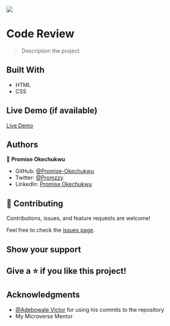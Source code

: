 ![](https://img.shields.io/badge/Microverse-blueviolet)

# Code Review

> Description the project.

## Built With

- HTML
- CSS

## Live Demo (if available)

[Live Demo](https://livedemo.com)

## Authors

👤 **Promise Okechukwu**

- GitHub: [@Promise-Okechukwu](https://github.com/promzzykoncepts)
- Twitter: [@Promzzy](https://twitter.com/promzzy)
- LinkedIn: [Promise Okechukwu](https://linkedin.com/in/promiseokechukwu)

## 🤝 Contributing

Contributions, issues, and feature requests are welcome!

Feel free to check the [issues page](https://github.com/PromzzyKoncepts/Code-review/issues).

## Show your support

## Give a ⭐️ if you like this project!

## Acknowledgments

- [@Adebowale Victor](www.github.com/jheart-Vic) for using his commits to the repository
- My Microverse Mentor

